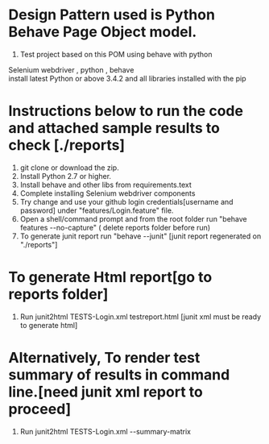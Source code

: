 # Design Pattern used is Python Behave Page Object model.
1. Test project based on this POM using behave with python

Selenium webdriver , python , behave  
install latest Python or above 3.4.2 and all libraries installed with the pip

# Instructions below to run the code and attached sample results to check  [./reports]
1. git clone or download the zip.
3. Install Python 2.7 or higher.
4. Install behave and other libs from requirements.text
5. Complete installing Selenium webdriver components
6. Try change and use your github login credentials[username and password] under "features/Login.feature" file.
6. Open a shell/command prompt and from the root folder run "behave features --no-capture" ( delete reports folder before run)
7. To generate junit report run "behave --junit" [junit report regenerated on "./reports"]
   
# To generate Html report[go to reports folder]
1. Run junit2html TESTS-Login.xml testreport.html [junit xml must be ready to generate html]

# Alternatively, To render test summary of results in command line.[need junit xml report to proceed]
1. Run junit2html TESTS-Login.xml --summary-matrix
